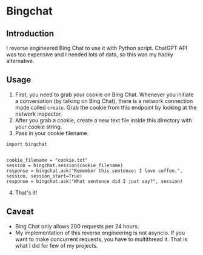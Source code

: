 # Bingchat


## Introduction
I reverse engineered Bing Chat to use it with Python script. ChatGPT API was too expensive and I needed lots of data, so this was my hacky alternative.

## Usage
1. First, you need to grab your cookie on Bing Chat. Whenever you initiate a conversation (by talking on Bing Chat), there is a network connection made called `create`. Grab the cookie from this endpoint by looking at the network inspector.
2. After you grab a cookie, create a new text file inside this directory with your cookie string.
3. Pass in your cookie filename.
```
import bingchat


cookie_filename = "cookie.txt"
session = bingchat.session(cookie_filename)
response = bingchat.ask("Remember this sentence: I love coffee.", session, session_start=True)
response = bingchat.ask("What sentence did I just say?", session)
```
4. That's it!

## Caveat
- Bing Chat only allows 200 requests per 24 hours.
- My implementation of this reverse engineering is not asyncio. If you want to make concurrent requests, you have to multithread it. That is what I did for few of my projects.
